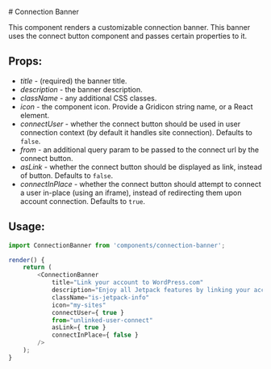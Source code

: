 # Connection Banner

This component renders a customizable connection banner. This banner uses the connect button component and passes certain properties to it.

## Props:

- *title* - (required) the banner title.
- *description* - the banner description.
- *className* - any additional CSS classes.
- *icon* - the component icon. Provide a Gridicon string name, or a React element.
- *connectUser* - whether the connect button should be used in user connection context (by default it handles site connection). Defaults to `false`.
- *from* - an additional query param to be passed to the connect url by the connect button.
- *asLink* - whether the connect button should be displayed as link, instead of button. Defaults to `false`.
- *connectInPlace* - whether the connect button should attempt to connect a user in-place (using an iframe), instead of redirecting them upon account connection. Defaults to `true`.


## Usage:

```js
import ConnectionBanner from 'components/connection-banner';

render() {
    return (
        <ConnectionBanner
            title="Link your account to WordPress.com"
            description="Enjoy all Jetpack features by linking your account to WordPress.com"
            className="is-jetpack-info"
            icon="my-sites"
            connectUser={ true }
            from="unlinked-user-connect"
            asLink={ true }
            connectInPlace={ false }
        />
    );
}
```

